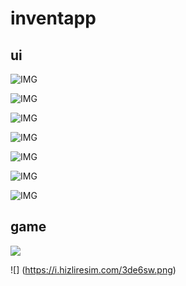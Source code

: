 # inventapp

## ui

![IMG](https://i.imgur.com/bUm264j.gif)

![IMG](https://i.hizliresim.com/WuMufr.png)

![IMG](https://i.hizliresim.com/GOpPDK.png)

![IMG](https://i.hizliresim.com/ptrn3p.png)

![IMG](https://i.hizliresim.com/bneKhL.png)

![IMG](https://i.hizliresim.com/rLXJiZ.png)

![IMG](https://i.hizliresim.com/tBIRQG.png)

## game

![](https://i.hizliresim.com/NmUmvB.png)

![] (https://i.hizliresim.com/3de6sw.png)

